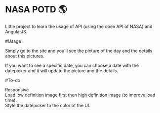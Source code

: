 # NASA POTD :earth_americas:
Little project to learn the usage of API (using the open API of NASA) and AngularJS.

#Usage

Simply go to the site and you'll see the picture of the day and the details about this pictures.<br/>

If you want to see a specific date, you can choose a date with the datepicker and it will update the picture and the details.<br/>

#To-do

Responsive <br/>
Load low definition image first then high definition image (to improve load time).<br/>
Style the datepicker to the color of the UI.

